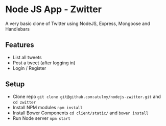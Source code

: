 # Node JS App - Zwitter
A very basic clone of Twitter using NodeJS, Express, Mongoose and Handlebars

## Features
- List all tweets
- Post a tweet (after logging in)
- Login / Register

## Setup
- Clone repo `git clone git@github.com:atulmy/nodejs-zwitter.git` and `cd zwitter`
- Install NPM modules `npm install`
- Install Bower Components `cd client/static/` and `bower install`
- Run Node server `npm start`
